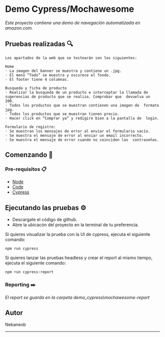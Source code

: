 # Demo Cypress/Mochawesome

_Este proyecto contiene una demo de navegación automatizada en amazon.com._

## Pruebas realizadas 🔍

```
Los apartados de la web que se testearán son los siguientes:

Home 
◦ La imagen del banner se muestra y contiene un .jpg. 
◦ El menú “Todo” se muestra y oscurece el fondo. 
◦ El footer tiene 4 columnas. 

Busqueda y ficha de producto
◦ Realizar la busqueda de un producto e interceptar la llamada de sugerencias de producto que se realiza. Comprobar que  devuelva un 200. 
◦ Todos los productos que se muestran contienen una imagen de  formato jpg. 
◦ Todos los productos que se muestran tienen precio. 
◦ Hacer click en “Comprar ya” y redigire bien a la pantalla de  login. 

Formulario de registro:
◦ Se muestran los mensajes de error al enviar el formulario vacío. 
◦ Se muestra el mensaje de error al enviar un email incorrecto. 
◦ Se muestra el mensaje de error cuando no coinciden las  contraseñas.  

```


## Comenzando 🚀

### Pre-requisitos 📋

* [Node](https://nodejs.org/es/download/)
* [Code](https://code.visualstudio.com/download)
* [Cypress](https://docs.cypress.io/guides/getting-started/installing-cypress.html#System-requirements) 

## Ejecutando las pruebas ⚙️

* Descargate el código de github.
* Abre la ubicacón del proyecto en la terminal de tu preferencia.

Si quieres visualizar la prueba con la UI de cypress, ejecuta el siguiente comando:
```
npm run cypress
```

Si quieres lanzar las pruebas headless y crear el report al mismo tiempo, ejecuta el siguiente comando:
```
npm run cypress:report
```

### Reporting ✒️

_El report se guarda en la carpeta demo_cypress\mochawesome-report_

## Autor 

Nekaneob


---

